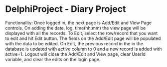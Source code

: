 # DelphiProject - Diary Project

Functionality:
Once logged in, the next page is Add/Edit and View Page controls.
On adding the date, log, time(hh:mm) the view page will be displayed with all the records.
To Edit, select the row/record that you want to edit and hit Edit button. The fields on the Add/Edit page will be populated with the data to be edited.
On Edit, the previous record in the in the database is updated with active column to 0 and a new record is added with active=1.
Logout will close the Add/Edit and View page, clear UserId variable, and clear the edits on the login page.
